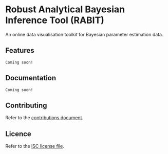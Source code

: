# Robust Analytical Bayesian Inference Tool (RABIT)

An online data visualisation toolkit for Bayesian parameter estimation data.

## Features

`Coming soon!`
<!-- TODO -->

## Documentation

`Coming soon!`
<!-- TODO -->

## Contributing

Refer to the [contributions document](CONTRIBUTING.md).
<!-- TODO: Setup all-contributors if not done already! -->

## Licence

Refer to the [ISC license file](LICENSE.md).
